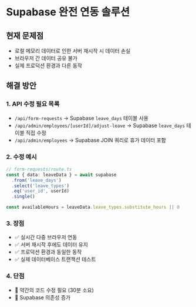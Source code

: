 # Supabase 완전 연동 솔루션

## 현재 문제점
- 로컬 메모리 데이터로 인한 서버 재시작 시 데이터 손실
- 브라우저 간 데이터 공유 불가
- 실제 프로덕션 환경과 다른 동작

## 해결 방안

### 1. API 수정 필요 목록
- `/api/form-requests` → Supabase `leave_days` 테이블 사용
- `/api/admin/employees/[userId]/adjust-leave` → Supabase `leave_days` 테이블 직접 수정
- `/api/admin/employees` → Supabase JOIN 쿼리로 휴가 데이터 포함

### 2. 수정 예시

```typescript
// form-requests/route.ts
const { data: leaveData } = await supabase
  .from('leave_days')
  .select('leave_types')
  .eq('user_id', userId)
  .single()

const availableHours = leaveData.leave_types.substitute_hours || 0
```

### 3. 장점
- ✅ 실시간 다중 브라우저 연동
- ✅ 서버 재시작 후에도 데이터 유지
- ✅ 프로덕션 환경과 동일한 동작
- ✅ 실제 데이터베이스 트랜잭션 테스트

### 4. 단점
- 🔧 약간의 코드 수정 필요 (30분 소요)
- 🔧 Supabase 의존성 증가